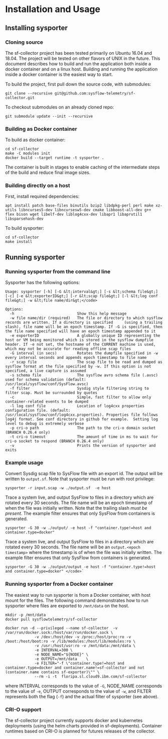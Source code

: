 # Installation and Usage

## Installing sysporter

### Cloning source

The sf-collector project has been tested primarily on Ubuntu 16.04 and 18.04.  The project will be tested on other flavors of UNIX in the future. This document describes how to build and run the application both inside a docker container and on a linux host. Building and running the application inside a docker container is the easiest way to start. 

To build the project, first pull down the source code, with submodules:
```
git clone --recursive git@github.com:sysflow-telemetry/sf-collector.git 
```

To checkout submodules on an already cloned repo:
```
git submodule update --init --recursive
```

### Building as Docker container

To build as docker container: 
```
cd sf-collector
make -C modules init
docker build --target runtime -t sysporter .
``` 

The container is built in stages to enable caching of the intermediate steps of the build and reduce final image sizes. 

### Building directly on a host

First, install required dependencies:
```
apt install patch base-files binutils bzip2 libdpkg-perl perl make xz-utils libncurses5-dev libncursesw5-dev cmake libboost-all-dev g++  flex bison wget libelf-dev liblog4cxx-dev libapr1 libaprutil1 libsparsehash-dev
```

To build sysporter:
```
cd sf-collector
make install
```

## Running sysporter

### Running sysporter from the command line 

Sysporter has the following options:
```
Usage: sysporter [-h] [-G &lt;interval&gt;] [-s &lt;schema file&gt;] [-c] [-e &lt;exporterID&gt;] [-r &lt;scap file&gt;] [-l &lt;log conf file&gt;] -w &lt;file name/dir&gt;</code>

Options:
  -h                            Show this help message
  -w file name/dir (required)   The file or directory to which sysflow records are written. If a directory is specified     (using a trailing slash), file name will be an epoch timestamp. If -G is specified, then the file name specified will have an epoch timestamp appended to it
  -e exporterID                 A globally unique ID representing the host or VM being monitored which is stored in the sysflow dumpfile header. If -e not set, the hostname of the CURRENT machine is used, which may not be accurate for reading offline scap files
  -G interval (in secs)         Rotates the dumpfile specified in -w every interval seconds and appends epoch timestamp to file name
  -r scap file                  The scap file to be read and dumped as sysflow format at the file specified by -w. If this option is not specified, a live capture is assumed
  -s schema file                The sysflow avro schema file (.avsc) used for schema validation (default: /usr/local/sysflow/conf/SysFlow.avsc)
  -f filter                     Sysdig style filtering string to filter scap. Must be surrounded by quotes
  -c                            Simple, fast filter to allow only container-related events to be dumped
  -l log conf file              Location of log4cxx properties configuration file. (default: /usr/local/sysflow/conf/log4cxx.properties). Properties file follows log4j format. See conf directory in github for example.  Setting log level to debug is extremely verbose
  -p cri-o path                 The path to the cri-o domain socket (BRANCH 0.26.4 only)
  -t cri-o timeout              The amount of time in ms to wait for cri-o socket to respond (BRANCH 0.26.4 only)
  -v                            Prints the version of sysporter and exits
``` 

### Example usage

Convert Sysdig scap file to SysFlow file with an export id. The output will be written to `output.sf`.  Note that sysporter must be run with root privilege:

```
sysporter -r input.scap -w ./output.sf  -e host
```

Trace a system live, and output SysFlow to files in a directory which are rotated every 30 seconds. The file name will be an epoch timestamp of when the file was initially written.  Note that the trailing slash _must be present_. The example filter ensures that only SysFlow from containers is generated.

```
sysporter -G 30 -w ./output/ -e host -f "container.type!=host and container.type=docker"
```

Trace a system live, and output SysFlow to files in a directory which are rotated every 30 seconds. The file name will be an `output.<epoch timestamp>` where the timestamp is of when the file was initially written. The example filter ensures that only SysFlow from containers is generated.

```
sysporter -G 30 -w ./output/output -e host -f "container.type!=host and container.type=docker" </code>`
```

### Running sysporter from a Docker container

The easiest way to run sysporter is from a Docker container, with host mount for the files.  The following command demonstrates how to run sysporter where files are exported to `/mnt/data` on the host.

```
mkdir -p /mnt/data
docker pull sysflowtelemetry/sf-collector

docker run -d --privileged --name sf-collector  -v /var/run/docker.sock:/host/var/run/docker.sock \
             -v /dev:/host/dev -v /proc:/host/proc:ro -v /boot:/host/boot:ro -v /lib/modules:/host/lib/modules:ro \
             -v /usr:/host/usr:ro -v /mnt/data:/mnt/data \
             -e INTERVAL=300 \
             -e NODE_NAME="${NODE}" \
             -e OUTPUT=/mnt/data    \
             -e FILTER="-f \"container.type!=host and container.type=docker and container.name!=sf-collector and not (container.name contains sf-exporter)\"" \
             --rm -i -t  floripa.sl.cloud9.ibm.com/sf-collector
```

where INTERVAL corresponds to the value of `-G`, NODE\_NAME corresponds to the value of `-e`, OUTPUT corresponds to the value of `-w`, and FILTER represents both the flag (`-f`) and the actual filter of sysporter (see above).

### CRI-O support

The sf-collector project currently supports docker and kubernetes deployments (using the helm charts provided in sf-deployments). Container runtimes based on CRI-O is planned for futures releases of the collector.
